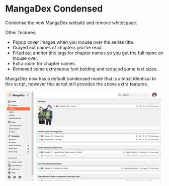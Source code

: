 # MangaDex Condensed

Condense the new MangaDex website and remove whitespace.

Other features:

* Popup cover images when you mouse over the series title.
* Grayed out names of chapters you've read.
* Filled out anchor title tags for chapter names so you get the full name on mouse over.
* Extra room for chapter names.
* Removed some extraneous font bolding and reduced some text sizes.

MangaDex now has a default condensed mode that is almost identical to this script, however this script still provides the above extra features.

![screenshot](./screenshots/screenshot_2.png)
